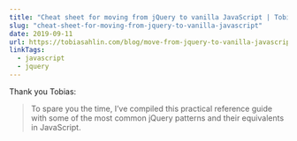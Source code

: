 ```yaml
---
title: "Cheat sheet for moving from jQuery to vanilla JavaScript | Tobias Ahlin"
slug: "cheat-sheet-for-moving-from-jquery-to-vanilla-javascript"
date: 2019-09-11
url: https://tobiasahlin.com/blog/move-from-jquery-to-vanilla-javascript/#network-requests-with-get-or-ajax
linkTags:
  - javascript
  - jquery
---
```


Thank you Tobias:

> To spare you the time, I’ve compiled this practical reference guide with some of the most common jQuery patterns and their equivalents in JavaScript.

